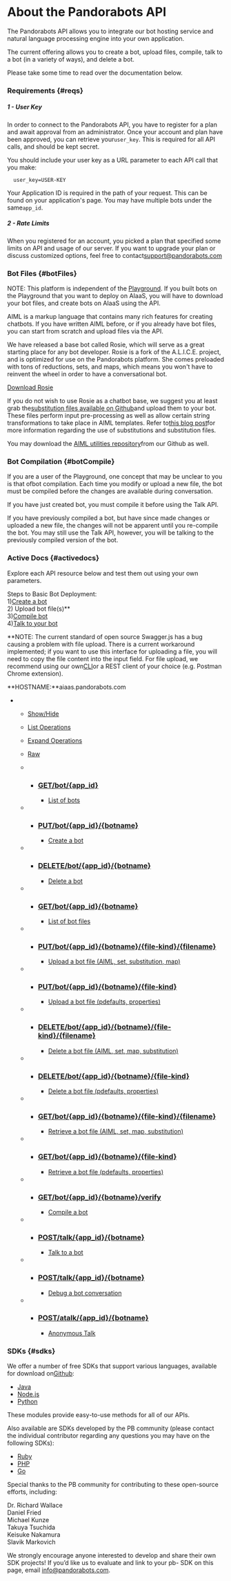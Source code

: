 # About the Pandorabots API

The Pandorabots API allows you to integrate our bot hosting service and natural language processing engine into your own application.

The current offering allows you to create a bot, upload files, compile, talk to a bot \(in a variety of ways\), and delete a bot.

Please take some time to read over the documentation below.

### Requirements {#reqs}

##### 1 - User Key

In order to connect to the Pandorabots API, you have to register for a plan and await approval from an administrator. Once your account and plan have been approved, you can retrieve your`user_key`. This is required for all API calls, and should be kept secret.

You should include your user key as a URL parameter to each API call that you make:

```
  user_key=USER-KEY

```

Your Application ID is required in the path of your request. This can be found on your application's page. You may have multiple bots under the same`app_id`.

##### 2 - Rate Limits

When you registered for an account, you picked a plan that specified some limits on API and usage of our server. If you want to upgrade your plan or discuss customized options, feel free to contact[support@pandorabots.com](mailto:support@pandorabots.com)

### Bot Files {#botFiles}

NOTE: This platform is independent of the [Playground](https://playground.pandorabots.com/). If you built bots on the Playground that you want to deploy on AIaaS, you will have to download your bot files, and create bots on AIaaS using the API.

AIML is a markup language that contains many rich features for creating chatbots. If you have written AIML before, or if you already have bot files, you can start from scratch and upload files via the API.

We have released a base bot called Rosie, which will serve as a great starting place for any bot developer. Rosie is a fork of the A.L.I.C.E. project, and is optimized for use on the Pandorabots platform. She comes preloaded with tons of reductions, sets, and maps, which means you won't have to reinvent the wheel in order to have a conversational bot.

[Download Rosie](https://github.com/pandorabots/rosie)

If you do not wish to use Rosie as a chatbot base, we suggest you at least grab the[substitution files available on Github](https://github.com/pandorabots/substitutions)and upload them to your bot. These files perform input pre-processing as well as allow certain string transformations to take place in AIML templates. Refer to[this blog post](http://blog.pandorabots.com/substitutions-and-sentence-splitting/)for more information regarding the use of substitutions and substitution files.

You may download the [AIML utilities repository](http://github.com/pandorabots/aiml-utilities)from our Github as well.

### Bot Compilation {#botCompile}

If you are a user of the Playground, one concept that may be unclear to you is that ofbot compilation. Each time you modify or upload a new file, the bot must be compiled before the changes are available during conversation.

If you have just created bot, you must compile it before using the Talk API.

If you have previously compiled a bot, but have since made changes or uploaded a new file, the changes will not be apparent until you re-compile the bot. You may still use the Talk API, however, you will be talking to the previously compiled version of the bot.

### Active Docs {#activedocs}

Explore each API resource below and test them out using your own parameters.

Steps to Basic Bot Deployment:  
1\)[Create a bot](https://developer.pandorabots.com/docs#!/pandorabots_api_swagger_1_3/createBot)  
2\) Upload bot file\(s\)\*\*  
3\)[Compile bot](https://developer.pandorabots.com/docs#!/pandorabots_api_swagger_1_3/compileBot)  
4\)[Talk to your bot](https://developer.pandorabots.com/docs#!/pandorabots_api_swagger_1_3/talkBot)

\*\*NOTE: The current standard of open source Swagger.js has a bug causing a problem with file upload. There is a current workaround implemented; if you want to use this interface for uploading a file, you will need to copy the file content into the input field. For file upload, we recommend using our own[CLI](https://medium.com/pandorabots-blog/introducing-the-pandorabots-cli-215ed9d637af)or a REST client of your choice \(e.g. Postman Chrome extension\).

**HOSTNAME:**aiaas.pandorabots.com

* * [Show/Hide](https://developer.pandorabots.com/docs#!/pandorabots_api_swagger_1_3)
  * [List Operations](https://developer.pandorabots.com/docs#)
  * [Expand Operations](https://developer.pandorabots.com/docs#)
  * [Raw](https://developer.pandorabots.com/swagger/spec/pandorabots_api_swagger_1_3.json)

  * * ### [GET](https://developer.pandorabots.com/docs#!/pandorabots_api_swagger_1_3/listBots)[/bot/{app\_id}](https://developer.pandorabots.com/docs#!/pandorabots_api_swagger_1_3/listBots)

      * [List of bots](https://developer.pandorabots.com/docs#!/pandorabots_api_swagger_1_3/listBots)
  * * ### [PUT](https://developer.pandorabots.com/docs#!/pandorabots_api_swagger_1_3/createBot)[/bot/{app\_id}/{botname}](https://developer.pandorabots.com/docs#!/pandorabots_api_swagger_1_3/createBot)

      * [Create a bot](https://developer.pandorabots.com/docs#!/pandorabots_api_swagger_1_3/createBot)
  * * ### [DELETE](https://developer.pandorabots.com/docs#!/pandorabots_api_swagger_1_3/deleteBot)[/bot/{app\_id}/{botname}](https://developer.pandorabots.com/docs#!/pandorabots_api_swagger_1_3/deleteBot)

      * [Delete a bot](https://developer.pandorabots.com/docs#!/pandorabots_api_swagger_1_3/deleteBot)
  * * ### [GET](https://developer.pandorabots.com/docs#!/pandorabots_api_swagger_1_3/listBotFiles)[/bot/{app\_id}/{botname}](https://developer.pandorabots.com/docs#!/pandorabots_api_swagger_1_3/listBotFiles)

      * [List of bot files](https://developer.pandorabots.com/docs#!/pandorabots_api_swagger_1_3/listBotFiles)
  * * ### [PUT](https://developer.pandorabots.com/docs#!/pandorabots_api_swagger_1_3/uploadFile1)[/bot/{app\_id}/{botname}/{file-kind}/{filename}](https://developer.pandorabots.com/docs#!/pandorabots_api_swagger_1_3/uploadFile1)

      * [Upload a bot file \(AIML, set, substitution, map\)](https://developer.pandorabots.com/docs#!/pandorabots_api_swagger_1_3/uploadFile1)
  * * ### [PUT](https://developer.pandorabots.com/docs#!/pandorabots_api_swagger_1_3/uploadFile2)[/bot/{app\_id}/{botname}/{file-kind}](https://developer.pandorabots.com/docs#!/pandorabots_api_swagger_1_3/uploadFile2)

      * [Upload a bot file \(pdefaults, properties\)](https://developer.pandorabots.com/docs#!/pandorabots_api_swagger_1_3/uploadFile2)
  * * ### [DELETE](https://developer.pandorabots.com/docs#!/pandorabots_api_swagger_1_3/deleteBotFile1)[/bot/{app\_id}/{botname}/{file-kind}/{filename}](https://developer.pandorabots.com/docs#!/pandorabots_api_swagger_1_3/deleteBotFile1)

      * [Delete a bot file \(AIML, set, map, substitution\)](https://developer.pandorabots.com/docs#!/pandorabots_api_swagger_1_3/deleteBotFile1)
  * * ### [DELETE](https://developer.pandorabots.com/docs#!/pandorabots_api_swagger_1_3/deleteBotFile2)[/bot/{app\_id}/{botname}/{file-kind}](https://developer.pandorabots.com/docs#!/pandorabots_api_swagger_1_3/deleteBotFile2)

      * [Delete a bot file \(pdefaults, properties\)](https://developer.pandorabots.com/docs#!/pandorabots_api_swagger_1_3/deleteBotFile2)
  * * ### [GET](https://developer.pandorabots.com/docs#!/pandorabots_api_swagger_1_3/getBotFile1)[/bot/{app\_id}/{botname}/{file-kind}/{filename}](https://developer.pandorabots.com/docs#!/pandorabots_api_swagger_1_3/getBotFile1)

      * [Retrieve a bot file \(AIML, set, map, substitution\)](https://developer.pandorabots.com/docs#!/pandorabots_api_swagger_1_3/getBotFile1)
  * * ### [GET](https://developer.pandorabots.com/docs#!/pandorabots_api_swagger_1_3/getBotFile2)[/bot/{app\_id}/{botname}/{file-kind}](https://developer.pandorabots.com/docs#!/pandorabots_api_swagger_1_3/getBotFile2)

      * [Retrieve a bot file \(pdefaults, properties\)](https://developer.pandorabots.com/docs#!/pandorabots_api_swagger_1_3/getBotFile2)
  * * ### [GET](https://developer.pandorabots.com/docs#!/pandorabots_api_swagger_1_3/compileBot)[/bot/{app\_id}/{botname}/verify](https://developer.pandorabots.com/docs#!/pandorabots_api_swagger_1_3/compileBot)

      * [Compile a bot](https://developer.pandorabots.com/docs#!/pandorabots_api_swagger_1_3/compileBot)
  * * ### [POST](https://developer.pandorabots.com/docs#!/pandorabots_api_swagger_1_3/talkBot)[/talk/{app\_id}/{botname}](https://developer.pandorabots.com/docs#!/pandorabots_api_swagger_1_3/talkBot)

      * [Talk to a bot](https://developer.pandorabots.com/docs#!/pandorabots_api_swagger_1_3/talkBot)
  * * ### [POST](https://developer.pandorabots.com/docs#!/pandorabots_api_swagger_1_3/debugBot)[/talk/{app\_id}/{botname}](https://developer.pandorabots.com/docs#!/pandorabots_api_swagger_1_3/debugBot)

      * [Debug a bot conversation](https://developer.pandorabots.com/docs#!/pandorabots_api_swagger_1_3/debugBot)
  * * ### [POST](https://developer.pandorabots.com/docs#!/pandorabots_api_swagger_1_3/atalkBot)[/atalk/{app\_id}/{botname}](https://developer.pandorabots.com/docs#!/pandorabots_api_swagger_1_3/atalkBot)

      * [Anonymous Talk](https://developer.pandorabots.com/docs#!/pandorabots_api_swagger_1_3/atalkBot)

### SDKs {#sdks}

We offer a number of free SDKs that support various languages, available for download on[Github](http://www.github.com/pandorabots):

* [Java](http://github.com/pandorabots/pb-java)
* [Node.js](http://github.com/pandorabots/pb-node)
* [Python](http://github.com/pandorabots/pb-python)

These modules provide easy-to-use methods for all of our APIs.

Also available are SDKs developed by the PB community \(please contact the individual contributor regarding any questions you may have on the following SDKs\):

* [Ruby](https://github.com/spontena/pb-ruby)
* [PHP](https://github.com/spontena/pb-php)
* [Go](https://github.com/demisto/pb-go)

Special thanks to the PB community for contributing to these open-source efforts, including:

Dr. Richard Wallace  
Daniel Fried  
Michael Kunze  
Takuya Tsuchida  
Keisuke Nakamura  
Slavik Markovich

We strongly encourage anyone interested to develop and share their own SDK projects! If you’d like us to evaluate and link to your pb- SDK on this page, email info@pandorabots.com.



